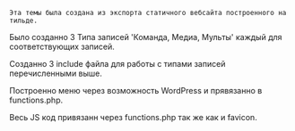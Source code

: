 `Эта темы была создана из экспорта статичного вебсайта построенного на тильде.`

Было созданно 3 Типа записей 'Команда, Медиа, Мульты' каждый для соответствующих записей.

Созданно 3 include файла для работы с типами записей перечисленными выше.

Построенно меню через возможность WordPress и прявязанно в functions.php.

Весь JS код привязанн через functions.php так же как и favicon.
